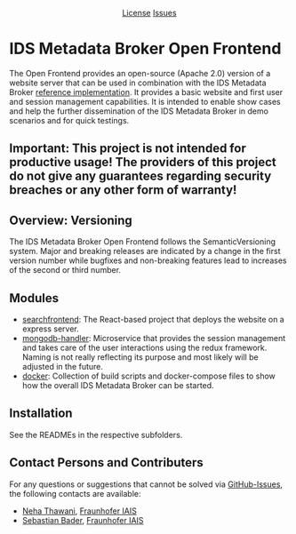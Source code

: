 
<p align="center">
<a href="https://github.com/International-Data-Spaces-Association/ids-metadata-broker-open-frontend/blob/main/LICENSE">License</a>
<a href="https://github.com/International-Data-Spaces-Association/ids-metadata-broker-open-frontend/issues">Issues</a>
</p>

# IDS Metadata Broker Open Frontend

The Open Frontend provides an open-source (Apache 2.0) version of a website server that can be used in combination with the IDS Metadata Broker [reference implementation](https://github.com/International-Data-Spaces-Association/metadata-broker-open-core). It provides a basic website and first user and session management capabilities. It is intended to enable show cases and help the further dissemination of the IDS Metadata Broker in demo scenarios and for quick testings.

Important: This project is not intended for productive usage! The providers of this project do not give any guarantees regarding security breaches or any other form of warranty!
------

## Overview: Versioning

The IDS Metadata Broker Open Frontend follows the SemanticVersioning system. Major and breaking releases are indicated by a change in the first version number while bugfixes and non-breaking features lead to increases of the second or third number.


## Modules

* [searchfrontend](./searchfrontend): The React-based project that deploys the website on a express server.
* [mongodb-handler](./mongodb-handler): Microservice that provides the session management and takes care of the user interactions using the redux framework. Naming is not really reflecting its purpose and most likely will be adjusted in the future.
* [docker](./docker): Collection of build scripts and docker-compose files to show how the overall IDS Metadata Broker can be started.

## Installation

See the READMEs in the respective subfolders.


## Contact Persons and Contributers

For any questions or suggestions that cannot be solved via <a href="https://github.com/International-Data-Spaces-Association/ids-metadata-broker-open-frontend/issues">GitHub-Issues</a>, the following contacts are available:
* [Neha Thawani](https://github.com/NehaThawani44), [Fraunhofer IAIS](https://www.iais.fraunhofer.de/)
* [Sebastian Bader](https://github.com/sebbader), [Fraunhofer IAIS](https://www.iais.fraunhofer.de/)
